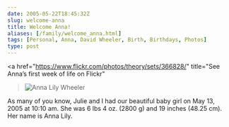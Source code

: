 ```yaml
--- 
date: 2005-05-22T18:45:32Z
slug: welcome-anna
title: Welcome Anna!
aliases: [/family/welcome_anna.html]
tags: [Personal, Anna, David Wheeler, Birth, Birthdays, Photos]
type: post
---
```


<a href="https://www.flickr.com/photos/theory/sets/366828/"
  title="See Anna’s first week of life on Flickr"
><img src="https://farm1.staticflickr.com/14/15190646_0fa044eda0_o.jpg"
      alt="Anna Lily Wheeler"
  />
</a>

As many of you know, Julie and I had our beautiful baby girl on May 13, 2005 at
10:10 am. She was 6 lbs 4 oz. (2800 g) and 19 inches (48.25 cm). Her name is
Anna Lily.
